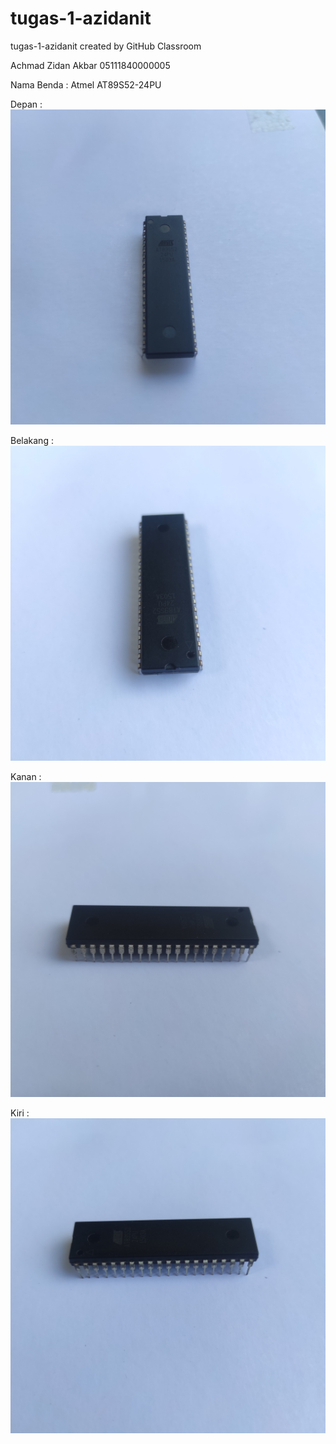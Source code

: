 # tugas-1-azidanit
tugas-1-azidanit created by GitHub Classroom

Achmad Zidan Akbar
05111840000005

Nama Benda : Atmel AT89S52-24PU

Depan : 
![atmel_depan](https://github.com/cg2021a/tugas-1-azidanit/blob/main/depan.jpg)


Belakang : 
![atmel_depan](https://github.com/cg2021a/tugas-1-azidanit/blob/main/belakang.jpg)


Kanan : 
![atmel_depan](https://github.com/cg2021a/tugas-1-azidanit/blob/main/kanan.jpg)


Kiri : 
![atmel_depan](https://github.com/cg2021a/tugas-1-azidanit/blob/main/kiri.jpg)
